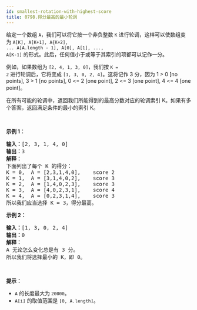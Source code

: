 ```yaml
---
id: smallest-rotation-with-highest-score
title: 0798.得分最高的最小轮调
---
```

给定一个数组 <code>A</code>，我们可以将它按一个非负整数 <code>K</code> 进行轮调，这样可以使数组变为 <code>A[K], A[K+1], A{K+2], ... A[A.length - 1], A[0], A[1], ..., A[K-1]</code> 的形式。此后，任何值小于或等于其索引的项都可以记作一分。

例如，如果数组为 <code>[2, 4, 1, 3, 0]</code>，我们按 <code>K = 2</code> 进行轮调后，它将变成 <code>[1, 3, 0, 2, 4]</code>。这将记作 3 分，因为 1 &gt; 0 [no points], 3 &gt; 1 [no points], 0 &lt;= 2 [one point], 2 &lt;= 3 [one point], 4 &lt;= 4 [one point]。

在所有可能的轮调中，返回我们所能得到的最高分数对应的轮调索引 K。如果有多个答案，返回满足条件的最小的索引 K。

 

**示例 1：**


<pre><strong>输入：</strong>[2, 3, 1, 4, 0]<br/><strong>输出：</strong>3<br/><strong>解释：</strong><br/>下面列出了每个 K 的得分：<br/>K = 0,  A = [2,3,1,4,0],    score 2<br/>K = 1,  A = [3,1,4,0,2],    score 3<br/>K = 2,  A = [1,4,0,2,3],    score 3<br/>K = 3,  A = [4,0,2,3,1],    score 4<br/>K = 4,  A = [0,2,3,1,4],    score 3<br/>所以我们应当选择 K = 3，得分最高。</pre>

**示例 2：**


<pre><strong>输入：</strong>[1, 3, 0, 2, 4]<br/><strong>输出：</strong>0<br/><strong>解释：</strong><br/>A 无论怎么变化总是有 3 分。<br/>所以我们将选择最小的 K，即 0。<br/></pre>

 

**提示：**


- <code>A</code> 的长度最大为 <code>20000</code>。
- <code>A[i]</code> 的取值范围是 <code>[0, A.length]</code>。
